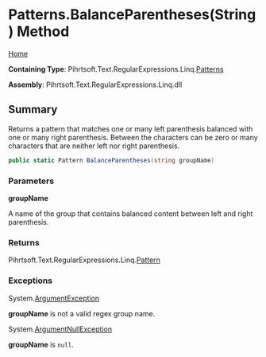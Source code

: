 # Patterns\.BalanceParentheses\(String\) Method

[Home](../../../../../../README.md)

**Containing Type**: Pihrtsoft\.Text\.RegularExpressions\.Linq\.[Patterns](../README.md)

**Assembly**: Pihrtsoft\.Text\.RegularExpressions\.Linq\.dll

## Summary

Returns a pattern that matches one or many left parenthesis balanced with one or many right parenthesis\.
Between the characters can be zero or many characters that are neither left nor right parenthesis\.

```csharp
public static Pattern BalanceParentheses(string groupName)
```

### Parameters

**groupName**

A name of the group that contains balanced content between left and right parenthesis\.

### Returns

Pihrtsoft\.Text\.RegularExpressions\.Linq\.[Pattern](../../Pattern/README.md)

### Exceptions

System\.[ArgumentException](https://docs.microsoft.com/en-us/dotnet/api/system.argumentexception)

**groupName** is not a valid regex group name\.

System\.[ArgumentNullException](https://docs.microsoft.com/en-us/dotnet/api/system.argumentnullexception)

**groupName** is `null`\.

